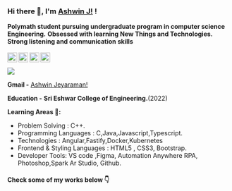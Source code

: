 ### Hi there 👋, I'm [Ashwin J!](https://cranky-mccarthy-d74bfb.netlify.app/) !

<strong> Polymath student pursuing undergraduate program in computer science Engineering.</strong>
<strong>Obsessed with learning New Things and Technologies. </strong> 
<strong>Strong listening and communication skills</strong>
<br/>
<br/>
<a href="https://www.linkedin.com/in/ashwin-jeyaraman-820b47171/">
  <img align="left" alt="Ashwin's Linkedin" width="22px" src="https://cdn.jsdelivr.net/npm/simple-icons@v3/icons/linkedin.svg" />
</a>
<a href="https://www.instagram.com/ashwin._.j/">
  <img align="left" alt="Ashwin's Instagram" width="22px" src="https://cdn.jsdelivr.net/npm/simple-icons@v3/icons/instagram.svg" />
</a>
<a href="https://leetcode.com/AshwinJeyaraman/">
  <img align="left" alt="Ashwin's LeetCode" width="22px" src="https://cdn.jsdelivr.net/npm/simple-icons@v3/icons/leetcode.svg" />
</a>
<a href="https://www.hackerrank.com/AshwinJeyaraman?hr_r=1">
  <img align="left" alt="Ashwin's Hackerrank" width="22px" src="https://cdn.jsdelivr.net/npm/simple-icons@v3/icons/hackerrank.svg" />
</a>
<br/>
<br />
![](https://komarev.com/ghpvc/?username=Ashwwin20102000)


**Gmail -** [Ashwin Jeyaraman!](mailto:jkashwin2@gmail.com)

**Education -** <strong>Sri Eshwar College of Engineering.</strong>(2022)

**Learning Areas 🎯:**
<ul>
<li>Problem Solving : C++. </li>
<li>Programming Languages : C,Java,Javascript,Typescript.</li>
<li>Technologies : Angular,Fastify,Docker,Kubernetes
  <li>Frontend & Styling Languages : HTML5 , CSS3, Bootstrap.</li>
  <li>Developer Tools: VS code ,Figma, Automation Anywhere RPA, Photoshop,Spark Ar Studio, Github. </li>
</ul>
<h4>Check some of my works below 👇</h4>
